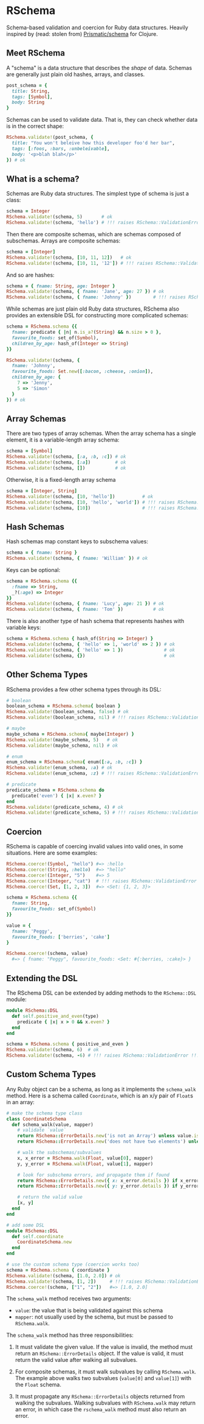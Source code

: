 # RSchema

Schema-based validation and coercion for Ruby data structures. Heavily inspired
by (read: stolen from) [Prismatic/schema][] for Clojure.

Meet RSchema
------------

A "schema" is a data structure that describes the _shape_ of data.
Schemas are generally just plain old hashes, arrays, and classes.

```ruby
post_schema = {
  title: String,
  tags: [Symbol],
  body: String
}
```

Schemas can be used to validate data. That is, they can check whether
data is in the correct shape:

```ruby
RSchema.validate!(post_schema, {
  title: "You won't beleive how this developer foo'd her bar",
  tags: [:foos, :bars, :unbeleivable],
  body: '<p>blah blah</p>'
}) # ok
```

What is a schema?
-----------------

Schemas are Ruby data structures. The simplest type of schema is just a class:

```ruby
schema = Integer
RSchema.validate!(schema, 5)       # ok
RSchema.validate!(schema, 'hello') # !!! raises RSchema::ValidationError !!!
```

Then there are composite schemas, which are schemas composed of subschemas.
Arrays are composite schemas:

```ruby
schema = [Integer]
RSchema.validate!(schema, [10, 11, 12])   # ok
RSchema.validate!(schema, [10, 11, '12']) # !!! raises RSchema::ValidationError !!!
```

And so are hashes:

```ruby
schema = { fname: String, age: Integer }
RSchema.validate!(schema, { fname: 'Jane', age: 27 }) # ok
RSchema.validate!(schema, { fname: 'Johnny' })        # !!! raises RSchema::ValidationError !!!
```

While schemas are just plain old Ruby data structures, RSchema also provides
an extensible DSL for constructing more complicated schemas:

```ruby
schema = RSchema.schema {{
  fname: predicate { |n| n.is_a?(String) && n.size > 0 },
  favourite_foods: set_of(Symbol),
  children_by_age: hash_of(Integer => String)
}}

RSchema.validate!(schema, {
  fname: 'Johnny',
  favourite_foods: Set.new([:bacon, :cheese, :onion]),
  children_by_age: {
    7 => 'Jenny',
    5 => 'Simon'
  }
}) # ok
```

Array Schemas
-------------

There are two types of array schemas. When the array schema has a single
element, it is a variable-length array schema:

```ruby
schema = [Symbol]
RSchema.validate!(schema, [:a, :b, :c]) # ok
RSchema.validate!(schema, [:a])         # ok
RSchema.validate!(schema, [])           # ok
```

Otherwise, it is a fixed-length array schema

```ruby
schema = [Integer, String]
RSchema.validate!(schema, [10, 'hello'])          # ok
RSchema.validate!(schema, [10, 'hello', 'world']) # !!! raises RSchema::ValidationError !!!
RSchema.validate!(schema, [10])                   # !!! raises RSchema::ValidationError !!!
```

Hash Schemas
------------

Hash schemas map constant keys to subschema values:

```ruby
schema = { fname: String }
RSchema.validate!(schema, { fname: 'William' }) # ok
```

Keys can be optional:

```ruby
schema = RSchema.schema {{
  :fname => String,
  _?(:age) => Integer
}}
RSchema.validate!(schema, { fname: 'Lucy', age: 21 }) # ok
RSchema.validate!(schema, { fname: 'Tom' })           # ok
```

There is also another type of hash schema that represents hashes with variable
keys:

```ruby
schema = RSchema.schema { hash_of(String => Integer) }
RSchema.validate!(schema, { 'hello' => 1, 'world' => 2 }) # ok
RSchema.validate!(schema, { 'hello' => 1 })               # ok
RSchema.validate!(schema, {})                             # ok
```

Other Schema Types
------------------

RSchema provides a few other schema types through its DSL:

```ruby
# boolean
boolean_schema = RSchema.schema{ boolean }
RSchema.validate!(boolean_schema, false) # ok
RSchema.validate!(boolean_schema, nil) # !!! raises RSchema::ValidationError !!!

# maybe
maybe_schema = RSchema.schema{ maybe(Integer) }
RSchema.validate!(maybe_schema, 5)   # ok
RSchema.validate!(maybe_schema, nil) # ok

# enum
enum_schema = RSchema.schema{ enum([:a, :b, :c]) }
RSchema.validate!(enum_schema, :a) # ok
RSchema.validate!(enum_schema, :z) # !!! raises RSchema::ValidationError !!!

# predicate
predicate_schema = RSchema.schema do
  predicate('even') { |x| x.even? }
end
RSchema.validate!(predicate_schema, 4) # ok
RSchema.validate!(predicate_schema, 5) # !!! raises RSchema::ValidationError !!!
```

Coercion
--------

RSchema is capable of coercing invalid values into valid ones, in some
situations. Here are some examples:

```ruby
RSchema.coerce!(Symbol, "hello") #=> :hello
RSchema.coerce!(String, :hello)  #=> "hello"
RSchema.coerce!(Integer, "5")    #=> 5
RSchema.coerce!(Integer, "cat")  # !!! raises RSchema::ValidationError !!!
RSchema.coerce!(Set, [1, 2, 3])  #=> <Set: {1, 2, 3}>

schema = RSchema.schema {{
  fname: String,
  favourite_foods: set_of(Symbol)
}}

value = {
  fname: 'Peggy',
  favourite_foods: ['berries', 'cake']
}

RSchema.coerce!(schema, value)
  #=> { fname: "Peggy", favourite_foods: <Set: #{:berries, :cake}> }
```

Extending the DSL
-----------------

The RSchema DSL can be extended by adding methods to the `RSchema::DSL` module:

```ruby
module RSchema::DSL
  def self.positive_and_even(type)
    predicate { |x| x > 0 && x.even? }
  end
end

schema = RSchema.schema { positive_and_even }
RSchema.validate!(schema, 6)  # ok
RSchema.validate!(schema, -6) # !!! raises RSchema::ValidationError !!!
```

Custom Schema Types
-------------------

Any Ruby object can be a schema, as long as it implements the `schema_walk`
method.  Here is a schema called `Coordinate`, which is an x/y pair of `Float`s
in an array:

```ruby
# make the schema type class
class CoordinateSchema
  def schema_walk(value, mapper)
    # validate `value`
    return RSchema::ErrorDetails.new('is not an Array') unless value.is_a?(Array)
    return RSchema::ErrorDetails.new('does not have two elements') unless value.size == 2

    # walk the subschemas/subvalues
    x, x_error = RSchema.walk(Float, value[0], mapper)
    y, y_error = RSchema.walk(Float, value[1], mapper)

    # look for subschema errors, and propagate them if found
    return RSchema::ErrorDetails.new({ x: x_error.details }) if x_error
    return RSchema::ErrorDetails.new({ y: y_error.details }) if y_error

    # return the valid value
    [x, y]
  end
end

# add some DSL
module RSchema::DSL
  def self.coordinate
    CoordinateSchema.new
  end
end

# use the custom schema type (coercion works too)
schema = RSchema.schema { coordinate }
RSchema.validate!(schema, [1.0, 2.0]) # ok
RSchema.validate!(schema, [1, 2])     # !!! raises RSchema::ValidationError !!!
RSchema.coerce!(schema, ["1", "2"])   #=> [1.0, 2.0]
```

The `schema_walk` method receives two arguments:

 - `value`: the value that is being validated against this schema
 - `mapper`: not usually used by the schema, but must be passed to
   `RSchema.walk`.

The `schema_walk` method has three responsibilities:

 1. It must validate the given value. If the value is invalid, the method must
    return an `RSchema::ErrorDetails` object. If the value is valid, it must
    return the valid value after walking all subvalues.

 2. For composite schemas, it must walk subvalues by calling `RSchema.walk`.
    The example above walks two subvalues (`value[0]` and `value[1]`) with the
    `Float` schema.

 3. It must propagate any `RSchema::ErrorDetails` objects returned from walking
    the subvalues. Walking subvalues with `RSchema.walk` may return an error,
    in which case the `rschema_walk` method must also return an error.

[Prismatic/schema]: https://github.com/Prismatic/schema

